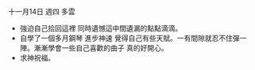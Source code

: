 十一月14日 週四 多雲
- 強迫自己拾回這裡 同時遺憾這中間遺漏的點點滴滴。
- 自學了一個多月鋼琴 進步神速 覺得自己有些天賦。一有間隙就忍不住彈一陣。漸漸學會一些自己喜歡的曲子 真的好開心。
- 求神祝福。
